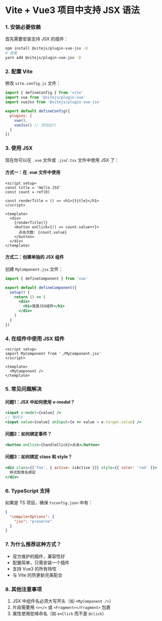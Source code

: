 # Vite + Vue3 项目中支持 JSX 语法


### 1. 安装必要依赖
首先需要安装支持 JSX 的插件：

```bash
npm install @vitejs/plugin-vue-jsx -D
# 或者
yarn add @vitejs/plugin-vue-jsx -D
```

### 2. 配置 Vite
修改 `vite.config.js` 文件：

```javascript
import { defineConfig } from 'vite'
import vue from '@vitejs/plugin-vue'
import vueJsx from '@vitejs/plugin-vue-jsx'

export default defineConfig({
  plugins: [
    vue(), 
    vueJsx() // 添加这行
  ]
})
```

### 3. 使用 JSX
现在你可以在 `.vue` 文件或 `.jsx`/`.tsx` 文件中使用 JSX 了：

#### 方式一：在 .vue 文件中使用
```vue
<script setup>
const title = 'Hello JSX'
const count = ref(0)

const renderTitle = () => <h1>{title}</h1>
</script>

<template>
  <div>
    {renderTitle()}
    <button onClick={() => count.value++}>
      点击次数: {count.value}
    </button>
  </div>
</template>
```

#### 方式二：创建单独的 JSX 组件
创建 `MyComponent.jsx` 文件：

```jsx
import { defineComponent } from 'vue'

export default defineComponent({
  setup() {
    return () => (
      <div>
        <h1>我是JSX组件</h1>
      </div>
    )
  }
})
```

### 4. 在组件中使用 JSX 组件
```vue
<script setup>
import MyComponent from './MyComponent.jsx'
</script>

<template>
  <MyComponent />
</template>
```

### 5. 常见问题解决

#### 问题1：JSX 中如何使用 v-model？
```jsx
<input v-model={value} />
// 等同于
<input value={value} onInput={e => value = e.target.value} />
```

#### 问题2：如何绑定事件？
```jsx
<button onClick={handleClick}>点击</button>
```

#### 问题3：如何绑定 class 和 style？
```jsx
<div class={['foo', { active: isActive }]} style={{ color: 'red' }}>
  样式和类名绑定
</div>
```

### 6. TypeScript 支持
如果是 TS 项目，确保 `tsconfig.json` 中有：

```json
{
  "compilerOptions": {
    "jsx": "preserve"
  }
}
```

### 7. 为什么推荐这种方式？
- 官方维护的插件，兼容性好
- 配置简单，只需安装一个插件
- 支持 Vue3 的所有特性
- 与 Vite 的热更新完美配合

### 8. 其他注意事项
1. JSX 中组件名必须大写开头（如 `<MyComponent />`）
2. 片段需要用 `<></>` 或 `<Fragment></Fragment>` 包裹
3. 属性使用驼峰命名（如 `onClick` 而不是 `@click`）



